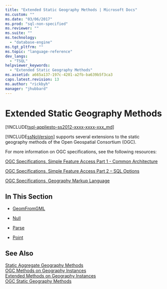 ```yaml
---
title: "Extended Static Geography Methods | Microsoft Docs"
ms.custom: ""
ms.date: "03/06/2017"
ms.prod: "sql-non-specified"
ms.reviewer: ""
ms.suite: ""
ms.technology: 
  - "database-engine"
ms.tgt_pltfrm: ""
ms.topic: "language-reference"
dev_langs: 
  - "TSQL"
helpviewer_keywords: 
  - "Extended Static Geography Methods"
ms.assetid: a665a137-197c-4201-a2fb-ba639b5f3ca3
caps.latest.revision: 13
ms.author: "rickbyh"
manager: "jhubbard"
---
```

# Extended Static Geography Methods
[!INCLUDE[tsql-appliesto-ss2012-xxxx-xxxx-xxx_md](../../../a9retired/includes/tsql-appliesto-ss2012-xxxx-xxxx-xxx-md.md)]

  [!INCLUDE[ssNoVersion](../../../a9notintoc/includes/ssnoversion-md.md)] supports several extensions to the static geography methods of the Open Geospatial Consortium (OGC).  
  
 For more information on OGC specifications, see the following resources:  
  
 [OGC Specifications, Simple Feature Access Part 1 - Common Architecture](http://go.microsoft.com/fwlink/?LinkId=93627)  
  
 [OGC Specifications, Simple Feature Access Part 2 – SQL Options](http://go.microsoft.com/fwlink/?LinkId=93628)  
  
 [OGC Specifications, Geography Markup Language](http://go.microsoft.com/fwlink/?LinkId=93629)  
  
## In This Section  
  
-   [GeomFromGML](../../../t-sql/data-types/geomfromgml-geography-data-type.md)  
  
-   [Null](../../../t-sql/data-types/null-geography-data-type.md)  
  
-   [Parse](../../../t-sql/data-types/parse-geography-data-type.md)  
  
-   [Point](../../../t-sql/data-types/point-geography-data-type.md)  
  
## See Also  
 [Static Aggregate Geography Methods](../../../t-sql/data-types/static-aggregate-geography-methods.md)   
 [OGC Methods on Geography Instances](../../../t-sql/data-types/ogc-methods-on-geography-instances.md)   
 [Extended Methods on Geography Instances](../../../t-sql/data-types/extended-methods-on-geography-instances.md)   
 [OGC Static Geography Methods](../../../t-sql/data-types/ogc-static-geography-methods.md)  
  
  